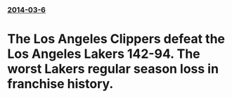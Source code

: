 ### [2014-03-6](/news/2014/03/6/index.md)

# The Los Angeles Clippers defeat the Los Angeles Lakers 142-94. The worst Lakers regular season loss in franchise history. 



